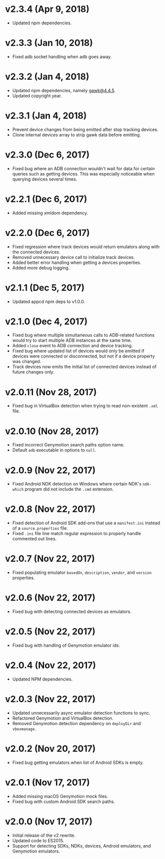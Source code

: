 # v2.3.4 (Apr 9, 2018)

 - Updated npm dependencies.

# v2.3.3 (Jan 10, 2018)

 - Fixed adb socket handling when adb goes away.

# v2.3.2 (Jan 4, 2018)

 - Updated npm dependencies, namely gawk@4.4.5.
 - Updated copyright year.

# v2.3.1 (Jan 4, 2018)

 - Prevent device changes from being emitted after stop tracking devices.
 - Clone internal devices array to strip gawk data before emitting.

# v2.3.0 (Dec 6, 2017)

 - Fixed bug where an ADB connection wouldn't wait for data for certain queries such as getting
   devices. This was especially noticeable when querying devices several times.

# v2.2.1 (Dec 6, 2017)

 - Added missing xmldom dependency.

# v2.2.0 (Dec 6, 2017)

 - Fixed regression where track devices would return emulators along with the connected devices.
 - Removed unnecessary device call to initialize track devices.
 - Added better error handling when getting a devices properties.
 - Added more debug logging.

# v2.1.1 (Dec 5, 2017)

 - Updated appcd npm deps to v1.0.0.

# v2.1.0 (Dec 4, 2017)

 - Fixed bug where multiple simultaneous calls to ADB-related functions would try to start multiple
   ADB instances at the same time.
 - Added `close` event to ADB connection and device tracking.
 - Fixed bug where updated list of devices would only be emitted if devices were connected or
   disconnected, but not if a device property was changed.
 - Track devices now emits the initial list of connected devices instead of future changes only.

# v2.0.11 (Nov 28, 2017)

 - Fixed bug in VirtualBox detection when trying to read non-existent `.xml` file.

# v2.0.10 (Nov 28, 2017)

 - Fixed incorrect Genymotion search paths option name.
 - Default `adb` executable in options to `null`.

# v2.0.9 (Nov 22, 2017)

 - Fixed Android NDK detection on Windows where certain NDK's `ndk-which` program did not include
   the `.cmd` extension.

# v2.0.8 (Nov 22, 2017)

 - Fixed detection of Android SDK add-ons that use a `manifest.ini` instead of a `source.properties`
   file.
 - Fixed `.ini` file line match regular expression to properly handle commented out lines.

# v2.0.7 (Nov 22, 2017)

 - Fixed populating emulator `basedOn`, `description`, `vendor`, and `version` properties.

# v2.0.6 (Nov 22, 2017)

 - Fixed bug with detecting connected devices as emulators.

# v2.0.5 (Nov 22, 2017)

 - Fixed bug with handling of Genymotion emulator ids.

# v2.0.4 (Nov 22, 2017)

 - Updated NPM dependencies.

# v2.0.3 (Nov 22, 2017)

 - Updated unnecessarily async emulator detection functions to sync.
 - Refactored Genymotion and VirtualBox detection.
 - Removed Genymotion detection dependency on `deployDir` and `vboxmanage`.

# v2.0.2 (Nov 20, 2017)

 - Fixed bug getting emulators when list of Android SDKs is empty.

# v2.0.1 (Nov 17, 2017)

 - Added missing macOS Genymotion mock files.
 - Fixed bug with custom Android SDK search paths.

# v2.0.0 (Nov 17, 2017)

 - Initial release of the v2 rewrite.
 - Updated code to ES2015.
 - Support for detecting SDKs, NDKs, devices, Android emulators, and Genymotion emulators.
